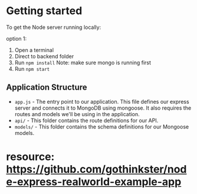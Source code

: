 # Getting started

To get the Node server running locally:

option 1: 
1. Open a terminal
2. Direct to backend folder
3. Run `npm install`
Note: make sure mongo is running first
4. Run `npm start`



## Application Structure

- `app.js` - The entry point to our application. This file defines our express server and connects it to MongoDB using mongoose. It also requires the routes and models we'll be using in the application.
- `api/` - This folder contains the route definitions for our API.
- `models/` - This folder contains the schema definitions for our Mongoose models.


# resource: https://github.com/gothinkster/node-express-realworld-example-app